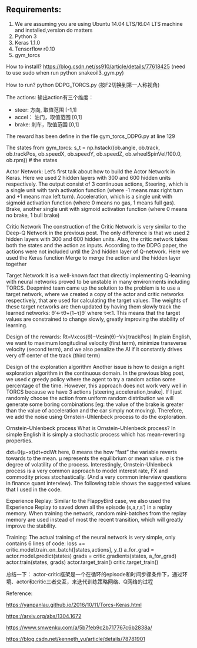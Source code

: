 Requirements:    
---------
1. We are assuming you are using Ubuntu 14.04 LTS/16.04 LTS machine and installed,version do matters      
2. Python 3    
3. Keras 1.1.0   
4. Tensorflow r0.10   
5. gym_torcs    


How to install?
https://blog.csdn.net/ss910/article/details/77618425
(need to use sudo when run python snakeoil3_gym.py)

How to run?
python DDPG_TORCS.py    (按F2切换到第一人称视角)



The actions:
输出action有三个维度： 
- steer: 方向, 取值范围 [-1,1] 
- accel： 油门，取值范围 [0,1] 
- brake: 刹车，取值范围 [0,1]


The reward has been define in the file gym_torcs_DDPG.py at line 129

The states from gym_torcs:
s_t = np.hstack((ob.angle, ob.track, ob.trackPos, ob.speedX, ob.speedY,  ob.speedZ, ob.wheelSpinVel/100.0, ob.rpm)) # the states


Actor Network:
Let’s first talk about how to build the Actor Network in Keras. Here we used 2 hidden layers with 300 and 600 hidden units respectively. The output consist of 3 continuous actions, Steering, which is a single unit with tanh activation function (where -1 means max right turn and +1 means max left turn). Acceleration, which is a single unit with sigmoid activation function (where 0 means no gas, 1 means full gas). Brake, another single unit with sigmoid activation function (where 0 means no brake, 1 bull brake)

Critic Network
The construction of the Critic Network is very similar to the Deep-Q Network in the previous post. The only difference is that we used 2 hidden layers with 300 and 600 hidden units. Also, the critic network takes both the states and the action as inputs. According to the DDPG paper, the actions were not included until the 2nd hidden layer of Q-network. Here we used the Keras function Merge to merge the action and the hidden layer together


Target Network
It is a well-known fact that directly implementing Q-learning with neural networks proved to be unstable in many environments including TORCS. Deepmind team came up the solution to the problem is to use a target network, where we created a copy of the actor and critic networks respectively, that are used for calculating the target values. The weights of these target networks are then updated by having them slowly track the learned networks:
θ′←τθ+(1−τ)θ′
where τ≪1. This means that the target values are constrained to change slowly, greatly improving the stability of learning.

Design of the rewards:
Rt=Vxcos(θ)−Vxsin(θ)−Vx∣trackPos∣
In plain English, we want to maximum longitudinal velocity (first term), minimize transverse velocity (second term), and we also penalize the AI if it constantly drives very off center of the track (third term)



Design of the exploration algorithm
Another issue is how to design a right exploration algorithm in the continuous domain. In the previous blog post, we used ϵ greedy policy where the agent to try a random action some percentage of the time. However, this approach does not work very well in TORCS because we have 3 actions [steering,acceleration,brake]. If I just randomly choose the action from uniform random distribution we will generate some boring combinations [eg: the value of the brake is greater than the value of acceleration and the car simply not moving). Therefore, we add the noise using Ornstein-Uhlenbeck process to do the exploration.

Ornstein-Uhlenbeck process
What is Ornstein-Uhlenbeck process? In simple English it is simply a stochastic process which has mean-reverting properties.

dxt=θ(μ−xt)dt+σdWt
here, θ means the how “fast” the variable reverts towards to the mean. μ represents the equilibrium or mean value. σ is the degree of volatility of the process. Interestingly, Ornstein-Uhlenbeck process is a very common approach to model interest rate, FX and commodity prices stochastically. (And a very common interview questions in finance quant interview). The following table shows the suggested values that I used in the code.


Experience Replay:
Similar to the FlappyBird case, we also used the Experience Replay to saved down all the episode (s,a,r,s′) in a replay memory. When training the network, random mini-batches from the replay memory are used instead of most the recent transition, which will greatly improve the stability. 

Training:
The actual training of the neural network is very simple, only contains 6 lines of code:
        loss += critic.model.train_on_batch([states,actions], y_t) 
        a_for_grad = actor.model.predict(states)
        grads = critic.gradients(states, a_for_grad)
        actor.train(states, grads)
        actor.target_train()
        critic.target_train()


总结一下： 
actor-critic框架是一个在循环的episode和时间步骤条件下，通过环境、actor和critic三者交互，来迭代训练策略网络、Q网络的过程











Reference:

https://yanpanlau.github.io/2016/10/11/Torcs-Keras.html

https://arxiv.org/abs/1304.1672

https://www.smwenku.com/a/5b7feb9c2b717767c6b2838a/

https://blog.csdn.net/kenneth_yu/article/details/78781901
